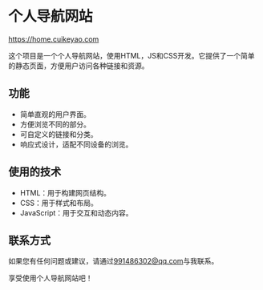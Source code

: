 # 个人导航网站

https://home.cuikeyao.com

这个项目是一个个人导航网站，使用HTML，JS和CSS开发。它提供了一个简单的静态页面，方便用户访问各种链接和资源。

## 功能

- 简单直观的用户界面。
- 方便浏览不同的部分。
- 可自定义的链接和分类。
- 响应式设计，适配不同设备的浏览。

## 使用的技术

- HTML：用于构建网页结构。
- CSS：用于样式和布局。
- JavaScript：用于交互和动态内容。

## 联系方式

如果您有任何问题或建议，请通过[991486302@qq.com](mailto:991486302@qq.com)与我联系。

享受使用个人导航网站吧！